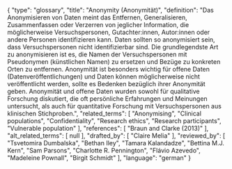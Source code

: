{
    "type": "glossary",
    "title": "Anonymity (Anonymität)",
    "definition": "Das Anonymisieren von Daten meint das Entfernen, Generalisieren, Zusammenfassen oder Verzerren von jeglicher Information, die möglicherweise Versuchspersonen, Gutachter:innen, Autor:innen oder andere Personen identifizieren kann. Daten sollten so anonymisiert sein, dass Versuchspersonen nicht identifizierbar sind. Die grundlegendste Art zu anonymisieren ist es, die Namen der Versuchspersonen mit Pseudonymen (künstlichen Namen) zu ersetzen und Bezüge zu konkreten Orten zu entfernen. Anonymität ist besonders wichtig für offene Daten (Datenveröffentlichungen) und Daten können möglicherweise nicht veröffentlicht werden, sollte es Bedenken bezüglich ihrer Anonymität geben. Anonymität und offene Daten wurden sowohl für qualitative Forschung diskutiert, die oft persönliche Erfahrungen und Meinungen untersucht, als auch für quantitative Forschung mit Versuchspersonen aus klinischen Stichproben.",
    "related_terms": [
        "Anonymising",
        "Clinical populations",
        "Confidentiality",
        "Research ethics",
        "Research participants",
        "Vulnerable population"
    ],
    "references": [
        "Braun and Clarke (2013)"
    ],
    "alt_related_terms": [
        null
    ],
    "drafted_by": [
        "Claire Melia"
    ],
    "reviewed_by": [
        "Tsvetomira Dumbalska",
        "Bethan Iley",
        "Tamara Kalandadze",
        "Bettina M.J. Kern",
        "Sam Parsons",
        "Charlotte R. Pennington",
        "Flávio Azevedo",
        "Madeleine Pownall",
        "Birgit Schmidt"
    ],
    "language": "german"
}